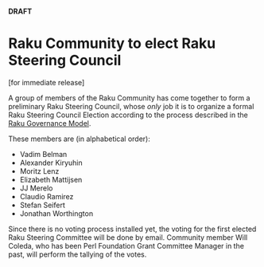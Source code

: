 #### DRAFT

# Raku Community to elect Raku Steering Council

[for immediate release]

A group of members of the Raku Community has come together to form a
preliminary Raku Steering Council, whose *only* job it is to organize
a formal Raku Steering Council Election according to the process
described in the [Raku Governance Model](https://github.com/Raku/RSC/blob/main/papers/Raku_Steering_Committee_Code.md).

These members are (in alphabetical order):
- Vadim Belman
- Alexander Kiryuhin
- Moritz Lenz
- Elizabeth Mattijsen
- JJ Merelo
- Claudio Ramirez
- Stefan Seifert
- Jonathan Worthington

Since there is no voting process installed yet, the voting for the first
elected Raku Steering Committee will be done by email.  Community member
Will Coleda, who has been Perl Foundation Grant Committee Manager in the
past, will perform the tallying of the votes.
